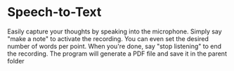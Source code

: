 # Speech-to-Text
Easily capture your thoughts by speaking into the microphone. Simply say "make a note" to activate the recording. You can even set the desired number of words per point. When you're done, say "stop listening" to end the recording. The program will generate a PDF file and save it in the parent folder

